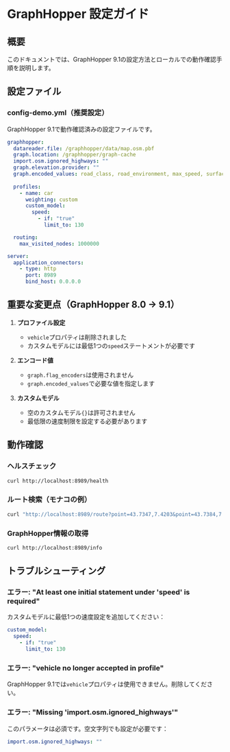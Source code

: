 # GraphHopper 設定ガイド

## 概要

このドキュメントでは、GraphHopper 9.1の設定方法とローカルでの動作確認手順を説明します。

## 設定ファイル

### config-demo.yml（推奨設定）

GraphHopper 9.1で動作確認済みの設定ファイルです。

```yaml
graphhopper:
  datareader.file: /graphhopper/data/map.osm.pbf
  graph.location: /graphhopper/graph-cache
  import.osm.ignored_highways: ""
  graph.elevation.provider: ""
  graph.encoded_values: road_class, road_environment, max_speed, surface
  
  profiles:
    - name: car
      weighting: custom
      custom_model:
        speed:
          - if: "true"
            limit_to: 130

  routing:
    max_visited_nodes: 1000000

server:
  application_connectors:
    - type: http
      port: 8989
      bind_host: 0.0.0.0
```

## 重要な変更点（GraphHopper 8.0 → 9.1）

1. **プロファイル設定**
   - `vehicle`プロパティは削除されました
   - カスタムモデルには最低1つの`speed`ステートメントが必要です

2. **エンコード値**
   - `graph.flag_encoders`は使用されません
   - `graph.encoded_values`で必要な値を指定します

3. **カスタムモデル**
   - 空のカスタムモデル`{}`は許可されません
   - 最低限の速度制限を設定する必要があります

## 動作確認

### ヘルスチェック
```bash
curl http://localhost:8989/health
```

### ルート検索（モナコの例）
```bash
curl "http://localhost:8989/route?point=43.7347,7.4203&point=43.7384,7.4276&profile=car"
```

### GraphHopper情報の取得
```bash
curl http://localhost:8989/info
```

## トラブルシューティング

### エラー: "At least one initial statement under 'speed' is required"
カスタムモデルに最低1つの速度設定を追加してください：
```yaml
custom_model:
  speed:
    - if: "true"
      limit_to: 130
```

### エラー: "vehicle no longer accepted in profile"
GraphHopper 9.1では`vehicle`プロパティは使用できません。削除してください。

### エラー: "Missing 'import.osm.ignored_highways'"
このパラメータは必須です。空文字列でも設定が必要です：
```yaml
import.osm.ignored_highways: ""
```